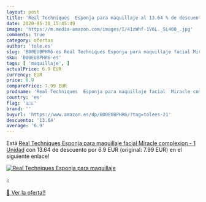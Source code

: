```yaml
---
layout: post
title: 'Real Techniques  Esponja para maquillaje al 13.64 % de descuento'
date: 2020-05-30 15:45:49
image: 'https://m.media-amazon.com/images/I/41zWhf-1V6L._SL400_.jpg'
comments: true
category: ofertas
author: 'tole.es'
slug: 'B00EUBPHR6-es Real Techniques Esponja para maquillaje facial Miracle...'
sku: 'B00EUBPHR6-es'
tags: [ 'maquillaje', ]
actualPrice: 6.9 EUR
currency: EUR
price: 6.9
comparePrice: 7.99 EUR
prodname: 'Real Techniques  Esponja para maquillaje facial  Miracle complexion  - 1 Unidad'
country: 'es'
flag: '🇪🇸'
brand: ''
buyurl: 'https://www.amazon.es/dp/B00EUBPHR6/?tag=tolees-21'
descuento: '13.64'
average: '6.9'
---
```


Está [Real Techniques  Esponja para maquillaje facial  Miracle complexion  - 1 Unidad](https://www.amazon.es/dp/B00EUBPHR6/?tag=tolees-21) con 13.64 de descuento por 6.9 EUR (original: 7.99 EUR) en el siguiente enlace!

[![Real Techniques  Esponja para maquillaje](https://m.media-amazon.com/images/I/41zWhf-1V6L._SL400_.jpg)](https://www.amazon.es/dp/B00EUBPHR6/?tag=tolees-21)

ℹ️:


[🛒 Ver la oferta!!](https://www.amazon.es/dp/B00EUBPHR6/?tag=tolees-21)
